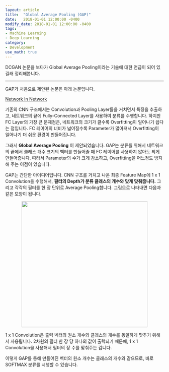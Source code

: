 ```yaml
---
layout: article
title:  "Global Average Pooling (GAP)"
date:   2018-01-01 12:00:00 -0400
modify_date: 2018-01-01 12:00:00 -0400
tags:
- Machine Learning
- Deep Learning
category: 
- Development
use_math: true
---
```


DCGAN 논문을 보다가 Global Average Pooling이라는 기술에 대한 언급이 되어 있길래 정리해봅니다.

<!--more-->
-----
GAP가 처음으로 제안된 논문은 아래 논문입니다.

[Network In Network](https://arxiv.org/pdf/1312.4400.pdf)

기존의 CNN 구조에서는 Convolution과 Pooling Layer들을 거치면서 특징을 추출하고, 네트워크의 끝에 Fully-Connected Layer를 사용하여 분류를 수행합니다. 하지만 FC Layer의 가장 큰 문제점은, 네트워크의 크기가 클수록 Overfitting이 일어나기 쉽다는 점입니다. FC 레이어의 너비가 넓어질수록 Parameter가 많아져서 Overfitting이 일어나기 더 쉬운 환경이 만들어집니다.
 
그래서 __Global Average Pooling__ 이 제안되었습니다. GAP는 분류를 위해서 네트워크의 끝에서 클래스 개수 크기의 벡터를 만들어줄 때 FC 레이어를 사용하지 않아도 되게 만들어줍니다. 따라서 Parameter의 수가 크게 감소하고, Overfitting을 어느정도 방지해 주는 이점이 있습니다.

GAP는 간단한 아이디어입니다. CNN 구조를 거치고 나온 최종 Feature Map에 1 x 1 Convolution을 수행해서, __필터의 Depth가 분류 클래스의 개수와 맞게 맞춰줍니다.__ 그리고 각각의 필터를 한 장 단위로 Average Pooling합니다. 그림으로 나타내면 다음과 같은 모양이 됩니다.

<p align="center"><image width="400" src="/assets/posts/images/34/figure1.png"/></p>

1 x 1 Convolution은 출력 벡터의 원소 개수와 클래스의 개수를 동일하게 맞추기 위해서 사용됩니다.  2차원의 필터 한 장 당 하나의 값이 출력되기 때문에, 1 x 1 Convolution을 사용해서 필터의 장 수를 맞춰주는 겁니다. 

이렇게 GAP를 통해 만들어진 벡터의 원소 개수는 클래스의 개수와 같으므로, 바로 SOFTMAX 분류를 시행할 수 있습니다.